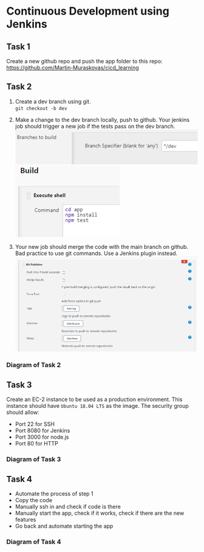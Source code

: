 # Continuous Development using Jenkins

## Task 1
Create a new github repo and push the app folder to this repo:<br>
https://github.com/Martin-Muraskovas/cicd_learning<br>

## Task 2
1. Create a dev branch using git.<br>
`git checkout -b dev`

2. Make a change to the dev branch locally, push to github. Your jenkins job should trigger a new job if the tests pass on the dev branch.<br>
![alt text](image.png)<br>
![alt text](image-1.png)<br>

3. Your new job should merge the code with the main branch on github.
Bad practice to use git commands. Use a Jenkins plugin instead.<br>
![alt text](image-2.png)

### Diagram of Task 2


## Task 3
Create an EC-2 instance to be used as a production environment.
This instance should have `Ubuntu 18.04 LTS` as the image.
The security group should allow:
   - Port 22 for SSH
   - Port 8080 for Jenkins
   - Port 3000 for node.js
   - Port 80 for HTTP

### Diagram of Task 3

## Task 4

- Automate the process of step 1
- Copy the code
- Manually ssh in and check if code is there
- Manually start the app, check if it works, check if there are the new features
- Go back and automate starting the app

### Diagram of Task 4